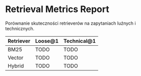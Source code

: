 # Retrieval Metrics Report

Porównanie skuteczności retrieverów na zapytaniach luźnych i technicznych.

| Retriever | Loose@1 | Technical@1 |
|-----------|---------|-------------|
| BM25      | TODO    | TODO        |
| Vector    | TODO    | TODO        |
| Hybrid    | TODO    | TODO        |
